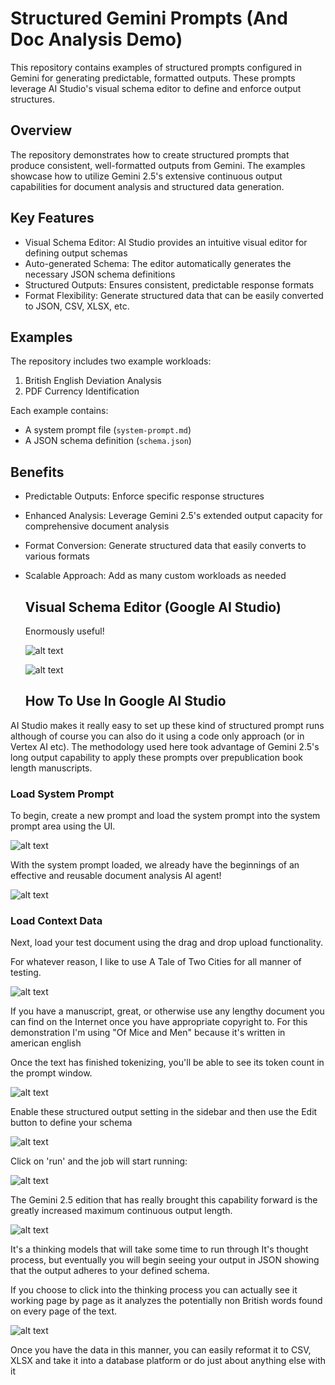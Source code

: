 # Structured Gemini Prompts (And Doc Analysis Demo)

This repository contains examples of structured prompts configured in Gemini for generating predictable, formatted outputs. These prompts leverage AI Studio's visual schema editor to define and enforce output structures.

## Overview

The repository demonstrates how to create structured prompts that produce consistent, well-formatted outputs from Gemini. The examples showcase how to utilize Gemini 2.5's extensive continuous output capabilities for document analysis and structured data generation.

## Key Features

- Visual Schema Editor: AI Studio provides an intuitive visual editor for defining output schemas
- Auto-generated Schema: The editor automatically generates the necessary JSON schema definitions
- Structured Outputs: Ensures consistent, predictable response formats
- Format Flexibility: Generate structured data that can be easily converted to JSON, CSV, XLSX, etc.

## Examples

The repository includes two example workloads:

1. British English Deviation Analysis
2. PDF Currency Identification

Each example contains:
- A system prompt file (`system-prompt.md`)
- A JSON schema definition (`schema.json`)

## Benefits

- Predictable Outputs: Enforce specific response structures
- Enhanced Analysis: Leverage Gemini 2.5's extended output capacity for comprehensive document analysis
- Format Conversion: Generate structured data that easily converts to various formats
- Scalable Approach: Add as many custom workloads as needed
  
  ## Visual Schema Editor (Google AI Studio)

  Enormously useful!

  ![alt text](screenshots/1.png)

  ![alt text](screenshots/2.png)

  ## How To Use In Google AI Studio

 AI Studio makes it really easy to set up these kind of structured prompt runs although of course you can also do it using a code only approach (or in Vertex AI etc). The methodology used here took advantage of Gemini 2.5's long output capability to apply these prompts over prepublication book length manuscripts. 

 ### Load System Prompt

 To begin, create a new prompt and load the system prompt into the system prompt area using the UI. 

 ![alt text](screenshots/3.png)

 With the system prompt loaded, we already have the beginnings of an effective and reusable document analysis AI agent!

 ![alt text](screenshots/4.png)

 ### Load Context Data

 Next, load your test document using the drag and drop upload functionality. 

 For whatever reason, I like to use A Tale of Two Cities for all manner of testing. 
 
  ![alt text](screenshots/5.png)

 If you have a manuscript, great, or otherwise use any lengthy document you can find on the Internet once you have appropriate copyright to. For this demonstration I'm using "Of Mice and Men" because it's written in american english

 Once the text has finished tokenizing, you'll be able to see its token count in the prompt window. 

![alt text](screenshots/6.png)

Enable these structured output setting in the sidebar and then use the Edit button to define your schema

![alt text](screenshots/7.png)

Click on 'run' and the job will start running:

![alt text](screenshots/8.png)

 The Gemini 2.5 edition that has really brought this capability forward is the greatly increased maximum continuous output length. 

 ![alt text](screenshots/9.png)

 It's a thinking models that will take some time to run through It's thought process, but eventually you will begin seeing your output in JSON showing that the output adheres to your defined schema. 

 If you choose to click into the thinking process you can actually see it working page by page as it analyzes the potentially non British words found on every page of the text. 

 ![alt text](screenshots/10.png)

 Once you have the data in this manner, you can easily reformat it to CSV, XLSX and take it into a database platform or do just about anything else with it